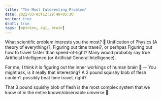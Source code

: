 ```yaml
---
title: "The Most Interesting Problem"
date: 2022-03-03T12:29:49+05:30
no_toc: true
draft: true
tags: [opinion, agi, brain]
---
```


What scientific problem interests you the most? 🤔 Unification of Physics (A theory of everything)?, Figuring out time travel?, or perhpas Figuring out how to travel faster than speed-of-light? Many would probably say true Artificial Intelligence (or Artificial General Intelligence).

<!--more-->

For me, I think it is figuring out the inner workings of human brain 🧠 -- You might ask, is it really that interesting? A 3 pound squishy blob of flesh couldn't possibly beat time travel, right?.

That 3 pound squishy blob of flesh is the most complex system that we know of in the entire known/observable universe 🤯.


